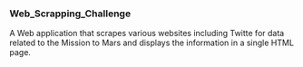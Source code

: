### Web_Scrapping_Challenge

A Web application that scrapes various websites including Twitte for data related to the Mission to Mars and displays the information in a single HTML page. 
